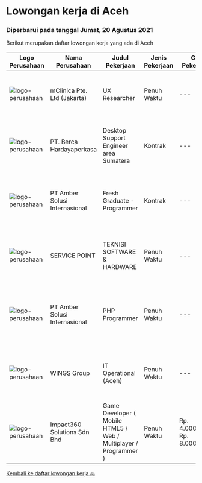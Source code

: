 
  # Lowongan kerja di Aceh

  ### Diperbarui pada tanggal Jumat, 20 Agustus 2021

  Berikut merupakan daftar lowongan kerja yang ada di Aceh

  |Logo Perusahaan | Nama Perusahaan | Judul Pekerjaan | Jenis Pekerjaan | Gaji Pekerjaan | Lokasi | Deskripsi | Tanggal diunggah | Pranala |
  | -------------- | --------------- | --------------- | --------- | --------- | -------------- | ------- | ----------- | ----------- |
  |![logo-perusahaan](https://image-service-cdn.seek.com.au/7665bb5bd589f085f653b36d2f3cbccaf93e5953/ee4dce1061f3f616224767ad58cb2fc751b8d2dc)|mClinica Pte. Ltd (Jakarta)|UX Researcher|Penuh Waktu|---|Aceh|mClinica is hiring for a UX Researcher to serve our clients in Southeast Asia and support our growth regionally and globally. We are looking for a...|Rabu, 18 Agustus 2021|https://www.jobstreet.co.id/id/job/ux-researcher-3591644?token=0~2d8cf0a2-e561-4951-880c-9d2d035e0eba&sectionRank=1&jobId=jobstreet-id-job-3591644|
|![logo-perusahaan](https://image-service-cdn.seek.com.au/0c900ac2b5b1a2cf9bee651ce5d069e68ff14c92/ee4dce1061f3f616224767ad58cb2fc751b8d2dc)|PT. Berca Hardayaperkasa|Desktop Support Engineer area Sumatera|Kontrak|---|Aceh|Delivery the implementation and provide PC, Printer, and Networking. Analyze and diagnose technical issues and give fast problem resolution Technical...|Senin, 16 Agustus 2021|https://www.jobstreet.co.id/id/job/desktop-support-engineer-area-sumatera-3601806?token=0~2d8cf0a2-e561-4951-880c-9d2d035e0eba&sectionRank=2&jobId=jobstreet-id-job-3601806|
|![logo-perusahaan](https://us.123rf.com/450wm/pavelstasevich/pavelstasevich1811/pavelstasevich181101027/112815900-stock-vector-no-image-available-icon-flat-vector.jpg?ver=6)|PT Amber Solusi Internasional|Fresh Graduate - Programmer|Kontrak|---|Makassar|Requirements: Stable internet connection at home is a must Have basic knowledge of OOP, MVC, CRUD, OOAD and Design Pattern concept Passionate about...|Senin, 09 Agustus 2021|https://www.jobstreet.co.id/id/job/fresh-graduate-programmer-3596976?token=0~2d8cf0a2-e561-4951-880c-9d2d035e0eba&sectionRank=3&jobId=jobstreet-id-job-3596976|
|![logo-perusahaan](https://us.123rf.com/450wm/pavelstasevich/pavelstasevich1811/pavelstasevich181101027/112815900-stock-vector-no-image-available-icon-flat-vector.jpg?ver=6)|SERVICE POINT|TEKNISI SOFTWARE & HARDWARE|Penuh Waktu|---|Kota Banda Aceh|Kualifikasi : Umur 20-30 tahun Diutamakan berpengalaman dibidang nya Rajin, teliti, jujur, disiplin, dan bertanggung jawab Memahami dunia Smartphone...|Selasa, 10 Agustus 2021|https://www.jobstreet.co.id/id/job/teknisi-software-hardware-3597598?token=0~2d8cf0a2-e561-4951-880c-9d2d035e0eba&sectionRank=4&jobId=jobstreet-id-job-3597598|
|![logo-perusahaan](https://us.123rf.com/450wm/pavelstasevich/pavelstasevich1811/pavelstasevich181101027/112815900-stock-vector-no-image-available-icon-flat-vector.jpg?ver=6)|PT Amber Solusi Internasional|PHP Programmer|Penuh Waktu|---|Makassar|PHP ProgrammerRequirements: At least 5 years of solid hands-on experience in web development Required skills: MYSQL, CSS, HTML, Javascript, PHP...|Selasa, 10 Agustus 2021|https://www.jobstreet.co.id/id/job/php-programmer-3598232?token=0~2d8cf0a2-e561-4951-880c-9d2d035e0eba&sectionRank=5&jobId=jobstreet-id-job-3598232|
|![logo-perusahaan](https://image-service-cdn.seek.com.au/138dbc9a784a2fd52dce556bcdfc9ce524875019/ee4dce1061f3f616224767ad58cb2fc751b8d2dc)|WINGS Group|IT Operational (Aceh)|Penuh Waktu|---|Kota Banda Aceh|Uraian pekerjaan:  Menganalisa hardware dan software yang dibutuhkan di Distribution Center Melakukan troubleshoot hardware dan software di...|Kamis, 22 Juli 2021|https://www.jobstreet.co.id/id/job/it-operational-aceh-3583260?token=0~2d8cf0a2-e561-4951-880c-9d2d035e0eba&sectionRank=6&jobId=jobstreet-id-job-3583260|
|![logo-perusahaan](https://image-service-cdn.seek.com.au/06b729438205195a03d4bcec08ce1ddd5d9c1576/ee4dce1061f3f616224767ad58cb2fc751b8d2dc)|Impact360 Solutions Sdn Bhd|Game Developer ( Mobile HTML5 / Web / Multiplayer / Programmer )|Penuh Waktu|Rp. 4.000.000-Rp. 8.000.000|Aceh|We are hiring remote HTML5 game developers from all parts of Indonesia. If you have real experience building HTML5 games or applications, you're...|Kamis, 22 Juli 2021|https://www.jobstreet.co.id/id/job/game-developer-mobile-html5-web-multiplayer-programmer-4618301/origin/my?token=0~2d8cf0a2-e561-4951-880c-9d2d035e0eba&sectionRank=7&jobId=jobstreet-my-job-4618301|


  [Kembali ke daftar lowongan kerja 🔙](../README.md#daftar-lowongan-kerja)
  